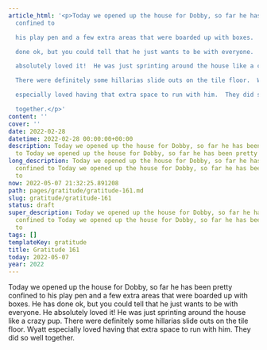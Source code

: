 ```yaml
---
article_html: '<p>Today we opened up the house for Dobby, so far he has been pretty
  confined to

  his play pen and a few extra areas that were boarded up with boxes.  He has

  done ok, but you could tell that he just wants to be with everyone.  He

  absolutely loved it!  He was just sprinting around the house like a crazy pup.

  There were definitely some hillarias slide outs on the tile floor.  Wyatt

  especially loved having that extra space to run with him.  They did so well

  together.</p>'
content: ''
cover: ''
date: 2022-02-28
datetime: 2022-02-28 00:00:00+00:00
description: Today we opened up the house for Dobby, so far he has been pretty confined
  to Today we opened up the house for Dobby, so far he has been pretty confined to
long_description: Today we opened up the house for Dobby, so far he has been pretty
  confined to Today we opened up the house for Dobby, so far he has been pretty confined
  to
now: 2022-05-07 21:32:25.891208
path: pages/gratitude/gratitude-161.md
slug: gratitude/gratitude-161
status: draft
super_description: Today we opened up the house for Dobby, so far he has been pretty
  confined to Today we opened up the house for Dobby, so far he has been pretty confined
  to
tags: []
templateKey: gratitude
title: Gratitude 161
today: 2022-05-07
year: 2022
---
```


Today we opened up the house for Dobby, so far he has been pretty confined to
his play pen and a few extra areas that were boarded up with boxes.  He has
done ok, but you could tell that he just wants to be with everyone.  He
absolutely loved it!  He was just sprinting around the house like a crazy pup.
There were definitely some hillarias slide outs on the tile floor.  Wyatt
especially loved having that extra space to run with him.  They did so well
together.